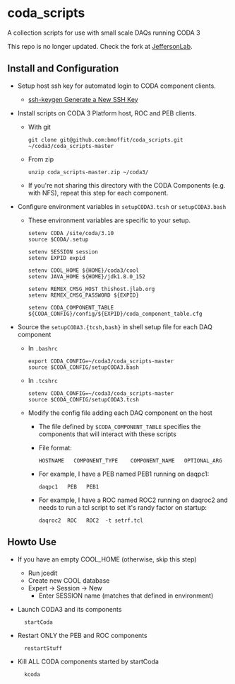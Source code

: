 # coda_scripts
A collection scripts for use with small scale DAQs running CODA 3

This repo is no longer updated.  Check the fork at [JeffersonLab](https://github.com/JeffersonLab/coda_scripts).

## Install and Configuration
* Setup host ssh key for automated login to CODA component clients.
  * [ssh-keygen Generate a New SSH Key](https://www.ssh.com/ssh/keygen/)

* Install scripts on CODA 3 Platform host, ROC and PEB clients.
  * With git

        git clone git@github.com:bmoffit/coda_scripts.git ~/coda3/coda_scripts-master

  * From zip

        unzip coda_scripts-master.zip ~/coda3/

  * If you're not sharing this directory with the CODA Components (e.g. with NFS), repeat this step for each component.


* Configure environment variables in `setupCODA3.tcsh` or `setupCODA3.bash`
  * These environment variables are specific to your setup.

        setenv CODA /site/coda/3.10
        source $CODA/.setup

        setenv SESSION session
        setenv EXPID expid

	    setenv COOL_HOME ${HOME}/coda3/cool
        setenv JAVA_HOME ${HOME}/jdk1.8.0_152

        setenv REMEX_CMSG_HOST thishost.jlab.org
        setenv REMEX_CMSG_PASSWORD ${EXPID}

        setenv CODA_COMPONENT_TABLE ${CODA_CONFIG}/config/${EXPID}/coda_component_table.cfg



* Source the `setupCODA3.{tcsh,bash}` in shell setup file for each DAQ component
  * In `.bashrc`

        export CODA_CONFIG=~/coda3/coda_scripts-master
        source $CODA_CONFIG/setupCODA3.bash

  * In `.tcshrc`

        setenv CODA_CONFIG=~/coda3/coda_scripts-master
        source $CODA_CONFIG/setupCODA3.tcsh


  * Modify the config file adding each DAQ component on the host
	* The file defined by `$CODA_COMPONENT_TABLE` specifies the components that will interact with these scripts

	* File format:

        `HOSTNAME   COMPONENT_TYPE    COMPONENT_NAME   OPTIONAL_ARG`

	* For example, I have a PEB named PEB1 running on daqpc1:

        `daqpc1   PEB   PEB1`

	* For example, I have a ROC named ROC2 running on daqroc2 and needs to run a tcl script to set it's randy factor on startup:

        `daqroc2  ROC   ROC2  -t setrf.tcl`

## Howto Use

* If you have an empty COOL_HOME (otherwise, skip this step)
  * Run jcedit
  * Create new COOL database
  * Expert -> Session -> New
	* Enter SESSION name (matches that defined in environment)

* Launch CODA3 and its components

        startCoda

* Restart ONLY the PEB and ROC components

        restartStuff

* Kill ALL CODA components started by startCoda

        kcoda
